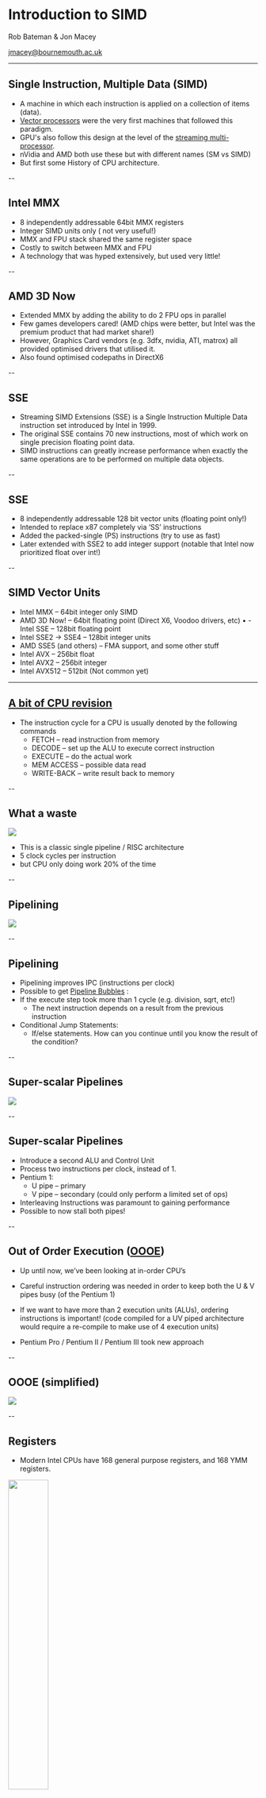 # Introduction to SIMD

Rob Bateman & Jon Macey

jmacey@bournemouth.ac.uk

---

## Single Instruction, Multiple Data (SIMD)
- A machine in which each instruction is applied on a collection of items (data).
- [Vector processors](https://en.wikipedia.org/wiki/Vector_processor) were the very first machines that followed this paradigm.
- GPU's also follow this design at the level of the [streaming multi-processor](https://en.wikipedia.org/wiki/Stream_processing). 
- nVidia and AMD both use these but with different names (SM vs SIMD)
- But first some History of CPU architecture.

--

## Intel MMX
- 8 independently addressable 64bit MMX registers
- Integer SIMD units only ( not very useful!)
- MMX and FPU stack shared the same register space
- Costly to switch between MMX and FPU
- A technology that was hyped extensively, but used very little!

--

## AMD 3D Now
- Extended MMX by adding the ability to do 2 FPU ops in parallel
- Few games developers cared! (AMD chips were better, but Intel was
the premium product that had market share!)
- However, Graphics Card vendors (e.g. 3dfx, nvidia, ATI, matrox) all provided optimised drivers that utilised it.
- Also found optimised codepaths in DirectX6

--

## SSE
- Streaming SIMD Extensions (SSE) is a Single Instruction Multiple Data instruction set introduced by Intel in 1999.
- The original SSE contains 70 new instructions, most of which work on single precision floating point data. 
- SIMD instructions can greatly increase performance when exactly the same operations are to be performed on multiple data objects. 

--

## SSE

- 8 independently addressable 128 bit vector units (floating point only!)
- Intended to replace x87 completely via ‘SS’ instructions
- Added the packed-single (PS) instructions (try to use as fast)
- Later extended with SSE2 to add integer support (notable that Intel now prioritized float over int!) 

--

## SIMD Vector Units
- Intel MMX – 64bit integer only SIMD 
- AMD 3D Now! – 64bit floating point (Direct X6, Voodoo drivers, etc) • - Intel SSE – 128bit floating point
- Intel SSE2 -> SSE4 – 128bit integer units
- AMD SSE5 (and others) – FMA support, and some other stuff
- Intel AVX – 256bit float
- Intel AVX2 – 256bit integer
- Intel AVX512 – 512bit (Not common yet)

---

## [A bit of CPU revision](https://en.wikipedia.org/wiki/Instruction_cycle)

- The instruction cycle for a CPU is usually denoted by the following commands
  - FETCH – read instruction from memory
  - DECODE – set up the ALU to execute correct instruction 
  - EXECUTE – do the actual work
  - MEM ACCESS – possible data read
  - WRITE-BACK – write result back to memory

--

## What a waste

<img src="images/pipeline1.png"></img>
- This is a classic single pipeline / RISC architecture
- 5 clock cycles per instruction
- but CPU only doing work 20% of the time

--

## Pipelining
<img src="images/pipeline2.png"></img>


--

## Pipelining

- Pipelining  improves IPC (instructions per clock)
- Possible to get [Pipeline Bubbles](https://tinyurl.com/y6vo2kqa) :
- If the execute step took more than 1 cycle (e.g. division, sqrt, etc!)
  - The next instruction depends on a result from the previous instruction
- Conditional Jump Statements:
  - If/else statements. How can you continue until you know the result of the condition?

--

## Super-scalar Pipelines

<img src="images/pipeline3.png"></img>

--

## Super-scalar Pipelines
- Introduce a second ALU and Control Unit
- Process two instructions per clock, instead of 1.
- Pentium 1:
  - U pipe – primary
  - V pipe – secondary (could only perform a limited set of ops)
- Interleaving Instructions was paramount to gaining performance
- Possible to now stall both pipes!

--

## Out of Order Execution ([OOOE](https://en.wikipedia.org/wiki/Out-of-order_execution))

- Up until now, we’ve been looking at in-order CPU’s
- Careful instruction ordering was needed in order to keep both the U
& V pipes busy (of the Pentium 1)

- If we want to have more than 2 execution units (ALUs), ordering instructions is important! (code compiled for a UV piped architecture would require a re-compile to make use of 4 execution units)
- Pentium Pro / Pentium II / Pentium III took new approach

--

## OOOE (simplified)

<img src="images/OOE.png"></img>

--

## Registers
- Modern Intel CPUs have 168 general purpose registers, and 168 YMM registers.

<img src="images/registers.png" width="40%"></img>

--

## Registers

- These are dynamically assigned to the named registers (e.g. YMM0 -> YMM15) for individual chains of instructions
- AVX uses sixteen YMM registers. Each YMM register contains:
  - eight 32-bit single-precision floating point numbers or
  - four 64-bit double-precision floating point numbers.

--

## [CISC](https://en.wikipedia.org/wiki/Complex_instruction_set_computer)
- Complex Instruction Set
  - A very descriptive machine code language
  - High code density
  - Handling complex instructions, requires complex circuitry

--

## [RISC](https://en.wikipedia.org/wiki/Reduced_instruction_set_computer)
- Reduced Instruction Set
  - Fewer number of simpler instructions
  - Simpler circuitry for simpler instructions, can be made to go faster
  - Low code density

--

## Modern Hardware

- Modern CPU's use a combination of both
  - Macro Ops : The machine code instructions
  - Micro Ops : The simpler internal RISC instructions


```
# ASM 
ADDPS YMM0 YMM0 [RCX+4] 
# RISC
ADD RDX RCX 4 
MOVPS YMM1 [RDX]
ADDPS YMM0 YMM0 YMM1
```

--

## Microcode

- Larger Macro Ops, are split into simpler to compute micro ops.
- The CPU Front End : the bit of the CPU that transforms macro ops into micro ops.
- The CPU Execution Unit: the bit of the CPU that executes the microcode.
- This translation from macro to micro takes time : 5 cycles

--

### [Haswell MicroArchitecture](https://en.wikichip.org/wiki/intel/microarchitectures/haswell) Simplified

<img src="images/haswell.png"></img>

--

## Haswell Stages
- Instruction Fetch – pull code from the Instruction Cache
- Instruction Length Decode – determine how long each instruction is
- Instruction Queue – the instructions that are waiting to be decoded
- Decode 
  – 3 super simple decoders,  
  - 1 that handles complex instructions
  -  Don’t issue a million sqrt’s in a row!

--

## Haswell Stages

- Instruction Decode Queue
  - small buffer that holds instructions as they are being decoded 
  - may take a few clocks!
- Reorder Buffer 
  - which instructions can be extracted first?
- Reservation Station 
  - the instructions ready to be executed!

--

## µOP Cache
-  If the instructions exist in the µop cache, the front end is powered down.
  - Saves power
  - Increases battery life
  - Shortens execution pipeline by 5 clocks (approx. 27% performance improvement over a full decode)

--

## [Hyper Threading](https://en.wikipedia.org/wiki/Hyper-threading)
- A single thread might not be able to make full use of all the execution units at any given time
  - Code may have dependency chains 
  - Code may not be needing the FPU

--

## Hyper Threading
-  Allowing 2 threads to run on a single core may improve performance - Assumes both threads are using different parts of the CPU
  - Typically not a 100% performance improvement, 5% -> 30% is more likely!
  - Requires that the CPU supports OOOE and register renaming
  - Instruction Fetch needs to pull in 2 streams of instructions

---

## [CPU Cache](https://en.wikipedia.org/wiki/CPU_cache)
- Read and re-read ["What Every Programmer Should Know about Memory"](https://www.akkadia.org/drepper/cpumemory.pdf) 
- This is old (2007) but still mostly relevant to modern hardware.
- See discussion [here](https://stackoverflow.com/questions/8126311/what-every-programmer-should-know-about-memory) for more detail of modern hardware changes.

--

## [CPU Cache](https://en.wikipedia.org/wiki/CPU_cache)

- Cache Levels organised in a hierarchy, from fastest to slowest
- Intel SkyLake-R 
  - 168 General Purpose Registers
  - 168 YMM registers
  - 32Kb L1 instruction cache
  - 32Kb L1 data cache
  - 1.5K entry µop cache
  - 256Kb L2 data cache
  - 8Mb L3 data cache (shared between cores)
  - 128Mb L4 data eDRAM cache (shared between cores + onboard GPU)

--

## Cache

<img src="images/cache.png"></img>

--

## Cache Misses

- If the data you need is not in the CPU cache, you have to wait for it to arrive from main memory.
- This is known as a cache miss!
- Cache misses can kill performance if they happen often enough.
- Use strategies to avoid wherever possible 

--

## [Hardware Pre-Fetching](https://en.wikipedia.org/wiki/Cache_prefetching)
- Most modern CPU’s contain specialised hardware that will analyse your memory access patterns, and attempt to load the data you need from main memory into the CPU cache *before* it is needed.
- Help the prefetcher!
  - [Forward Linear memory access](https://en.wikipedia.org/wiki/Memory_access_pattern#Linear) is good
  - Predictable memory patterns aren’t quite as good. 
  - Random memory access is discouraged!

--

## Cache Associativity
- Duplicating a memory value multiple times in the CPU cache can improve performance.
- However, keeping track of multiple instances of the same data, can hurt performance when writing to a value
- We may need to update 8 instances of the same value in the cache! 
- Choosing associativity levels for a CPU cache is a trade off
- Let the tools / CPU decide

--

## CPU Cache Lines
- A cache line is 64bytes in size
  - When a variable from memory is needed:
  - A 64byte aligned cache-line will be loaded into the L3 cache (or 2x64byte lines, if the variable straddles a cache line)
- It will be duplicated into the L2 cache
- And duplicated again in the L1 cache
- That value can finally be loaded from L1 into the register

--

## Why does this matter?
- take this (bad) code example

```
float sum(float v[], int BIG_NUM)
{
  float sum = 0;
  for(int i = 0; i < BIG_NUM; ++i)
  {
    sum += v[i]; 
  }
  return sum; 
}
```

--

## Add some parallel execution

```
float sum(float v[], int BIG_NUM)
{
  float sum = 0;
  #pragma omp parallel for
  for(int i = 0; i < BIG_NUM; ++i)
  {
    sum += v[i]; 
  }
  return sum; 
}
```
- Now we have a race condition 

--

## refactor

```
float sum(float v[], int BIG_NUM)
{
  float sums[NTHREADS] = {0}; 
  #pragma omp parallel 
  for for(int i = 0; i < BIG_NUM; ++i) 
  {
    sum[omp_get_thread_id()] += v[i]; 
  }
  float sum = 0;
  for(int i = 0; i < NTHREADS; ++i) 
    sum += sums[i];
  return sum;
}
```
- What problems could we  have now?

--

## problems?
- If NTHREADS is 16, then the size of the sums array is 64bytes. 
- How large is a cache line?
- So where will that 64byte sum array be stored?

--

## False Sharing
- This happens when a core writes to data that *happens* to exist in a cache line that has been loaded into another core.
- The penalty isn’t as bad as a cache miss, but it does have a cost!
- Where possible, strongly isolate memory writes made by each thread
- Similar issues exist with std::atomic, so use with caution!

---

## Using intrinsics

- Using the intrinsics is no different than using any other C/C++ library. 
- The programmer includes the correct header file for the type of intrinsic to be used, and then calls the desired intrinsic function. 

--

## intrinsics 
- all low-level SIMD operations are C Functions
- Each function maps to the corresponding SIMD (assembly) instruction
- SIMD intrinsics are platform dependent (different processors have different instruction) 

--

## intrinsics

- SIMD intrinsics are machine dependent but compiler independent
- Vector data types are machine independent but compiler dependent
- Need compiler flags

```
 -mfma -mavx2 -m64 -mf16c -O3 -ffast-math
```

- optimisation level is optional!
- ```-mf16c``` adds the float <-> half conversion intrinsics (alternative to ILM Half)

--

## Compile time checks 

- we can add this to any headers we use to check for the correct options

```
#ifdef _MSC_VER
// visual C++ only sets AVX2 flag :(
# ifndef __AVX2__
#  error Set the compile option:  /arch:AVX2   in project settings -> code generation -> enhanced instruction set
# endif
#else
# if !defined(__AVX2__) || !defined(__FMA__) || !defined(__F16C__)
#  error add the following to your compiler flags: -mavx2 -mfma -mf16c
# endif
#endif

```


--

## Headers

|Technology|	 Header file|
|----------|-------------|
| MMX™ technology	 |mmintrin.h|
| Streaming SIMD Extensions (SSE)|	 xmmintrin.h|
| Streaming SIMD Extensions 2 (SSE2)	| emmintrin.h|
| Itanium® Processor (native)	| ia64intrin.h|
| AVX2 | immintrin.h |
| getReg() and setReg()	| ia64regs.h |

--

## [Data types](https://software.intel.com/sites/default/files/m/d/4/1/d/8/Intro_to_Intel_AVX.pdf)
<img src="images/datatypes.png"></img>

--

## Layout 

<img src="images/mem.png" width=80%> </img>

--

## Sizes

<img src="images/datasize.png" width=40%></img>

--

## Types

- ```__m128``` Four single-precision floats
- ```__m128d``` Two double-precision floats
- ```__m128i``` 
  - Two 64-bit integers
  - Four 32-bit integers
  - Eight 16-bit integers
  - Sixteen 8-bit integers

--

## Why use these?

- In SIMD mode we do more operations per instruction

<img src="images/simd1.png"></img>

--

## [Instruction formats](https://computing.llnl.gov/tutorials/linux_clusters/Intro_to_Intel_AVX.pdf)

- Most Intel AVX intrinsic names follow the following format
```c++
_mm256_op_suffix(data_type param1, data_type param2, data_type param3) 
```

- where ```_mm256``` is the prefix for working on the new 256-bit registers;
- ```op``` is the operation name (such as add)
- ```_suffix``` denotes the kind of data to operate on

--

## suffix markings

| Marking | Meaning |
|---------|---------|
|[s/d] | Single- or double-precision floating point |
|[i/u]nnn  | Signed or unsigned integer of bit size nnn, where nnn is 128, 64, 32, 16, or 8 |
|[ps/pd/sd] | Packed single, packed double, or scalar double epi32 Extended packed 32-bit signed integer |
| si256 | Scalar 256-bit integer |

--

## Data Types

|Type |Meaning|
|-----|-------|
| __m256 | 256-bit as eight single-precision floating-point (fp) values, representing a YMM register or memory location |
| __m256d | 256-bit as four double-precision fp values, representing a YMM register or memory location |
| __m256i | 256-bit as integers, (bytes, words, etc.) |
| __m128 | 128-bit single precision fp (32 bits each) |
| __m128d | 128-bit double precision fp (64 bits each) |

---

## SSE3
- to start with we will use SSE3 (and raw intrinsics code)
- this covers most of the basics and is easier to understand
- we will then move to SSE4 and AVX(2)
  - we will also re-factor code to make it nicer

--

## Memory Operations
- We need operations to load / store data to the ``__m128(d/i)`` data types
- These operations come in two types :-
  - [u (unaligned)](https://www.intel.com/content/dam/www/public/us/en/documents/manuals/64-ia-32-architectures-optimization-manual.pdf)
  - aligned
- Also have the ability to "r"everse the order.

--

## Memory Operations
- simple load from float array (note use of gtest)

```c++
TEST(SSE3,_mm_loadu_ps)
{
  float data[]={1.0f, 2.0f, 3.0f, 4.0f};
  __m128 a=_mm_loadu_ps(&data[0]);
  printf("result %f %f %f %f \n",a[0],a[1],a[2],a[3]);
  // Note Ordering
  ASSERT_FLOAT_EQ((a[0]),1.0f);
  ASSERT_FLOAT_EQ(a[1],2.0f);
  ASSERT_FLOAT_EQ(a[2],3.0f);
  ASSERT_FLOAT_EQ(a[3],4.0f);
}
```

--

## Accessing Values
- Direct access to the elements will not compile on Win32 (the internals of registers are off limits, and are never specified, but they can never be accessed on the CPU). 
- Clang/gcc allow you to away with this, but Win32 will not.

--

## Example

- Using this code

``` 
float getF0(__m128 a)
{
    return a[0];
}
float getF1(__m128 a)
{
    return a[1];
}
float getF2(__m128 a)
{
    return a[2];
}
float getF3(__m128 a)
{
    return a[3];
}
```

--

## Accessing Values

- Produces the following assembly:

```
; zero cost cast, or _mm_cvtss_f32 
getF0(float __vector(4)):
 ret    

; swizzle + cast  _mm_cvtss_f32( _mm_movehdup_ps(a) )
getF1(float __vector(4)):
 vmovshdup xmm0,xmm0
 ret    

; _mm_cvtss_f32( _mm_movehl_ps(a) )
getF2(float __vector(4)):
 vpermilpd xmm0,xmm0,0x1
 ret    

; _mm_cvtss_f32( _mm_permute_ps(a, 0xe7) )
getF3(float __vector(4)):
 vpermilps xmm0,xmm0,0xe7
 ret    
```

--

## Accessing Values

- Things get even nastier when you access elements 4 -> 7 in a __m256 (since it needs to do a 3 cycle permute128 prior the the code above). 
- The only safe way is this (still slow)

```
void print(__m128 a) 
{
  alignas(16) float f[4];
  _mm_store_ps(f, a);
  printf("%f %f %f %f", f[0], f[1], f[2], f[3]);
}
```


--

## Memory Operations
- set note the order of the data

```c++
TEST(SSE3,_mm_set_ps)
{
  __m128 a=_mm_set_ps(1.0f, 2.0f, 3.0f, 4.0f);
  // we can access vector elements directly (not recommneded due to alignment issues)

  printf("result %f %f %f %f \n",a[0],a[1],a[2],a[3]);
  // Note Ordering
  ASSERT_FLOAT_EQ((a[0]),4.0f);
  ASSERT_FLOAT_EQ(a[1],3.0f);
  ASSERT_FLOAT_EQ(a[2],2.0f);
  ASSERT_FLOAT_EQ(a[3],1.0f);
}
```

--

## Memory Operations
- setr note order of data

```c++
TEST(SSE3,setr_ps)
{
  __m128 a=_mm_setr_ps(1.0f, 2.0f, 3.0f, 4.0f);
  // note we can access the data by re-casting to float
  // again best not too
  float *r = reinterpret_cast<float*>(&a);

  std::cout<<"restult "<<r[0]<<' '<<r[1]<<' '<<r[2]<<' '<<r[3]<<'\n';
  // Note order of data (due to the (r)everse function )
  ASSERT_FLOAT_EQ(r[0],1.0f);
  ASSERT_FLOAT_EQ(r[1],2.0f);
  ASSERT_FLOAT_EQ(r[2],3.0f);
  ASSERT_FLOAT_EQ(r[3],4.0f);

}
```

--

## Memory Operations

- can set all to zero
- note use of storeu_ps preferred way to access components

```c++
TEST(SSE3,setZero)
{
  // _mm_setzero_ps sets all elements to zero
  __m128 a=_mm_setzero_ps();
  // get result by using the storeu_ps is prefered
  float r[4];
  _mm_storeu_ps(r,a);
  std::cout<<"result "<<r[0]<<' '<<r[1]<<' '<<r[2]<<' '<<r[3]<<'\n';

  ASSERT_FLOAT_EQ(r[0],0.0f);
  ASSERT_FLOAT_EQ(r[1],0.0f);
  ASSERT_FLOAT_EQ(r[2],0.0f);
  ASSERT_FLOAT_EQ(r[3],0.0f);
}
```

--

## Memory Operations
- can "splat" same value across whole vector
- note use of storeu_ps preferred way to access components

```c++
TEST(SSE3,_mm_set1_ps)
{
  // _mm_set1_ps sets all elements to value passed (splat!)
  __m128 a=_mm_set1_ps(0.9991f);
  // get result by using the storeu_ps is prefered
  float r[4];
  _mm_storeu_ps(r,a);
  std::cout<<"result "<<r[0]<<' '<<r[1]<<' '<<r[2]<<' '<<r[3]<<'\n';

  ASSERT_FLOAT_EQ(r[0],0.9991f);
  ASSERT_FLOAT_EQ(r[1],0.9991f);
  ASSERT_FLOAT_EQ(r[2],0.9991f);
  ASSERT_FLOAT_EQ(r[3],0.9991f);

}
```

--

## ```_mm_add_ps```

- we can add 4 components in one operation

```c++
TEST(SSE3,_mm_add_ps)
{
  // load data into data type
  __m128 a=_mm_setr_ps(5, 6, 7, 8);
  __m128 b=_mm_setr_ps(1, 2, 3, 4);
  // execute an add
  __m128 res=_mm_add_ps(a, b);
  // get result by using
  float r[4];  
  _mm_storeu_ps(r,res);

  std::cout<<"add result "<<r[0]<<' '<<r[1]<<' '<<r[2]<<' '<<r[3]<<'\n';
  ASSERT_FLOAT_EQ(r[0],6);
  ASSERT_FLOAT_EQ(r[1],8);
  ASSERT_FLOAT_EQ(r[2],10);
  ASSERT_FLOAT_EQ(r[3],12);
}
```

--

## ```_mm_add_ss```
- this operation adds only the lowest component and passes through the rest

```c++
TEST(SSE3,_mm_add_ss)
{
  // load data into data type
  __m128 a=_mm_setr_ps(5, 6, 7, 8);
  __m128 b=_mm_setr_ps(1, 2, 3, 4);
  // execute an add on only the lowest bit (5 + 1) in this case
  __m128 res=_mm_add_ss(a, b);
  // get result by using
  float r[4];
  _mm_storeu_ps(r,res);

  std::cout<<"result "<<r[0]<<' '<<r[1]<<' '<<r[2]<<' '<<r[3]<<'\n';
  ASSERT_FLOAT_EQ(r[0],6);
  ASSERT_FLOAT_EQ(r[1],6);
  ASSERT_FLOAT_EQ(r[2],7);
  ASSERT_FLOAT_EQ(r[3],8);
}
```

--

## arithmetic operations
- There are also corresponding arithmetic operations for add, mul and divide
- these come in single and vector versions, the a components not being used pass through

```
__m128 res = _mm_sub_ps(a,b); // subtract vector
__m128 res = _mm_sub_ss(a,b); // subtract lowest pass through rest
__m128 res = _mm_mul_ps(a,b); // multiply vector
__m128 res = _mm_mul_ss(a,b); // multiply lowest pass through rest
__m128 res = _mm_div_ps(a,b); // divide vector
__m128 res = _mm_div_ss(a,b); // divide lowest pass through rest
```

--

## ```_mm_rcpps_ps```
- 1/x for each vector component (also ss variant)

```c++
TEST(SSE3,_mm_rcpps_ps)
{
  // create a 4 float vector
  __m128 a=_mm_setr_ps(1.0f, 2.0f, 3.0f, 4.0f);
  // evauate 1/a for each vector component
  auto r1 = _mm_rcp_ps(a);
  float r[4];
  _mm_store_ps(r,r1);
  // should set all values to inf
  std::cout<<"result "<<r[0]<<' '<<r[1]<<' '<<r[2]<<' '<<r[3]<<'\n';
  EXPECT_NEAR(r[0],1.0f/1.0f,0.001);
  EXPECT_NEAR(r[1],1.0f/2.0f,0.001);
  EXPECT_NEAR(r[2],1.0f/3.0f,0.001);
  EXPECT_NEAR(r[3],1.0f/4.0f,0.001);
}
```

--

## [Note](https://randomascii.wordpress.com/2012/04/21/exceptional-floating-point/)

- One thing to be aware of is that instructions like reciprocal estimate (rcpps) never trigger divide-by-zero exceptions 
- they just silently generate infinity. 
-  Additionally, many common patterns for SIMD instructions only use some components of the four-wide registers. 
- This could be because the code is operating on a three-float vector, or it could be because the code is operating on an array of floats that is not a multiple of four long. 
- These exceptions are false-positives (they don’t indicate a bug)

--

## ```_mm_max_ps```

- we can place min or max into a result vector (also ss)

```c++
TEST(SSE3,_mm_max_ps)
{
  // create a 3 float vector
  __m128 a=_mm_setr_ps(1.0f, 9.0f, 3.0f, 3.0f);
  __m128 b=_mm_setr_ps(2.0f, 5.0f, 6.0f, 4.0f);
  // evauate 1/a for each vector component
  auto r1 = _mm_max_ps(a,b);
  float r[4];
  _mm_store_ps(r,r1);
  // should set all values to inf
  std::cout<<"result "<<r[0]<<' '<<r[1]<<' '<<r[2]<<' '<<r[3]<<'\n';
  ASSERT_FLOAT_EQ(r[0],2.0f);
  ASSERT_FLOAT_EQ(r[1],9.0f);
  ASSERT_FLOAT_EQ(r[2],6.0f);
  ASSERT_FLOAT_EQ(r[3],4.0f);
}
```

--

## Vector Length 

```c++
TEST(SSE3,length)
{
  // create a 3 float vector with last component 0
  __m128 a=_mm_setr_ps(1.0f, 2.0f, 3.0f, 0.0f);
  // multiply a*a
  auto r1 = _mm_mul_ps(a, a);
  float r[4];
  _mm_store_ps(r,r1);
  // should set all values to inf
  std::cout<<"mul "<<r[0]<<' '<<r[1]<<' '<<r[2]<<' '<<r[3]<<'\n';
  // The haddps instruction performs a horizontal add, meaning that
  // adjacent elements in the same operand are added together.
  // The result of the operation on operand a (A3, A2, A1, A0) and
  //operand b  (B3, B2, B1, B0)
  // is (B3 + B2, B1 + B0, A3 + A2, A1 + A0).
  auto r2 = _mm_hadd_ps(r1, r1);
  _mm_store_ps(r,r2);
  // should set all values to inf
  std::cout<<"hadd1 "<<r[0]<<' '<<r[1]<<' '<<r[2]<<' '<<r[3]<<'\n';

  auto r3 = _mm_hadd_ps(r2, r2);
  _mm_store_ps(r,r3);
  // should set all values to inf
  std::cout<<"hadd1 "<<r[0]<<' '<<r[1]<<' '<<r[2]<<' '<<r[3]<<'\n';
  // now we are going to use _mm_cvtss_f32 to extract the lower order floating point
  // value from the parameter.
  // Which we have called _mm_sqrt_ss which computes the square root of the lower single-precision FP value of a
  // the upper three single-precision FP values are passed through.
  float length= _mm_cvtss_f32(_mm_sqrt_ss(r3));
  std::cout<<"length is "<<length<<'\n';
  EXPECT_NEAR(length,3.7416f,0.001f);
}

```

---

## Let's make the code nicer
- One of the issues with SSE / AVX code are the number of underscores
- also types are a bit confusing.
- we should re-factor / typedef our code to make it easier to read
- see [this](https://github.com/AnimalLogic/AL_USDMaya/blob/master/lib/AL_USDMaya/AL/maya/SIMD.h) for a good example


--

## Types
- note this is c++ 11 so if needed for c use typedef

```c++
#include <immintrin.h>

// SSE3/4 types AVX128
using f128=__m128; // float[4]
using i128=__m128i; // int64[2], int32[4], etc
using d128=__m128d; // double[2]
// AVX2 types AVX256
using  f256=__m256; // float[8]
using  i256=__m256i; // int64[4], int32[8], etc
using  d256=__m256d; // double[4]

#ifdef __AVX512F__
  // AVX 512 (may not be supported on all chips)
  using  f512=__m512; // float[16]
  using  i512=__m512i; // int64[8], int32[16], etc 
  using  d512=__m512d; // double[8]
#endif
```

--

## Lets make testing easier
- Most of the test will require repetative code so write functions

```c++
enum class TestModef  {FLOATEQ,NEAR};
struct TestResultF
{
  TestResultF(float _r) : expected(_r){}
  TestResultF(float _r, TestModef _mode) : expected(_r),mode(_mode){}
  float expected;
  TestModef mode=TestModef::FLOATEQ;
};

```

--

## ```testAndReport4f```

```c++
void testAndReport4f(const f128 v, std::initializer_list<TestResultF> testResults)
{
  float res[4];
  store4f(res,v);
  std::cout<<"result ["<<res[0]<<' '<<res[1]<<' '<<res[2]<<' '<<res[3]<<"]\n";
  size_t index=0;
  for(auto t : testResults)
  {
    switch (t.mode)
    {
      case TestModef::FLOATEQ :
        ASSERT_FLOAT_EQ(v[index++],t.expected);
      break;
      case TestModef::NEAR :
        ASSERT_NEAR(v[index++],t.expected,0.001f);
      break;
    }
  }
}
```

--

## ```store4f```
- The simd.h header is going to wrap up the functions we need
- Unit tests are provided to check for correct results

```c++
// store

inline void store4f(void* const ptr, const f128 reg)
{
  _mm_store_ps(static_cast<float *>(ptr), reg);
}

inline void store8f(void* const ptr, const f256 reg)
{
  _mm256_store_ps(static_cast<float *>(ptr), reg);
}

inline void store4i(void* const ptr, const i128 reg)
{
  _mm_store_si128(static_cast<i128*>(ptr), reg);
}
inline void store2d(void* const ptr, const d128 reg)
{
  _mm_store_pd(static_cast<double*>(ptr), reg);
}

inline void storeu4f(void* const ptr, const f128 reg) 
{ 
  _mm_storeu_ps(static_cast<float *>(ptr), reg);
}
inline void storeu4i(void* const ptr, const i128 reg) 
{ 
  _mm_storeu_si128(static_cast<i128*>(ptr), reg);
}

inline void storeu2d(void* const ptr, const d128 reg) 
{ 
  _mm_storeu_pd(static_cast<double *>(ptr), reg);
}
```

--

## load[u]4f

```c++
TEST(SSE4,loadu4f)
{
  float data[]={1.0f, 2.0f, 3.0f, 4.0f};
  f128 a=loadu4f(&data[0]);
  // Note Ordering
  testAndReport4f(a,{{1.0f},{2.0f},{3.0f},{4.0f}});
}
TEST(SSE4,load4f)
{
  float data[]={1.0f, 2.0f, 3.0f, 4.0f};
  f128 a=load4f(&data[0]);
  testAndReport4f(a,{{1.0f},{2.0f},{3.0f},{4.0f}});
}

```

```
result [1 2 3 4]
result [1 2 3 4]
```

--

## ```set4f```

``` c++
TEST(SSE4,set4f)
{
  f128 a=set4f(1.0f, 2.0f, 3.0f, 4.0f);
  testAndReport4f(a,{{1.0f},{2.0f},{3.0f},{4.0f}});
}
```

```
result [1 2 3 4]
```

--

## splat and zero

```c++ 
inline f128 zero4f() { return _mm_setzero_ps(); }
inline f128 splat4f(float f) { return _mm_set1_ps(f); }
```
```c++
TEST(SSE4,zero4f)
{
  f128 a=zero4f();
  testAndReport4f(a,{{0.0f},{0.0f},{0.0f},{0.0f}});
}

TEST(SSE4,splat4f)
{
  f128 a=splat4f(0.9991f);
  testAndReport4f(a,{{0.9991f},{0.9991f},{0.9991f},{0.9991f}});
}
```

--

## arithmetic

```c++
inline f128 mul4f(const f128 a, const f128 b) { return _mm_mul_ps(a, b); }
inline f128 add4f(const f128 a, const f128 b) { return _mm_add_ps(a, b); }
inline f128 sub4f(const f128 a, const f128 b) { return _mm_sub_ps(a, b); }
inline f128 div4f(const f128 a, const f128 b) { return _mm_div_ps(a, b); }

```
```c++
TEST(SSE4,add4f)
{
  // load data into data type
  f128 a=set4f(5, 6, 7, 8);
  f128 b=set4f(1, 2, 3, 4);
  // execute an add
  f128 res=add4f(a, b);
  testAndReport4f(res,{{6.0f},{8.0f},{10.0f},{12.0f}});
}

TEST(SSE4,sub4f)
{
  f128 a=set4f(5, 6, 7, 8);
  f128 b=set4f(1, 2, 3, 4);
  f128 res=sub4f(a, b);
  testAndReport4f(res,{{4.0f},{4.0f},{4.0f},{4.0f}});
}

TEST(SSE4,mul4f)
{
  f128 a=set4f(1.0f, 2.0f, 3.0f, 4.0f);
  f128 b=splat4f(0.5f);
  f128 res=mul4f(a, b);
  testAndReport4f(res,{{0.5f},{1.0f},{1.5f},{2.0f}});
}

TEST(SSE4,div4f)
{
  f128 a=set4f(1.0f, 2.0f, 3.0f, 4.0f);
  f128 b=splat4f(2.0f);
  f128 res=div4f(a, b);
  testAndReport4f(res,{{0.5f},{1.0f},{1.5f},{2.0f}});
}
```

--

## division by zero

```c++
TEST(SSE4,divZero)
{
  // test to see what division by zero does
  f128 a=set4f(1.0f, 2.0f, 3.0f, 4.0f);
  f128 b=splat4f(0.0f);
  f128 res=div4f(a, b);
  float r[4];
  store4f(r,res);
  // should set all values to inf
  std::cout<<"result "<<r[0]<<' '<<r[1]<<' '<<r[2]<<' '<<r[3]<<'\n';
  ASSERT_TRUE (isinf(r[0]));
  ASSERT_TRUE (isinf(r[1]));
  ASSERT_TRUE (isinf(r[2]));
  ASSERT_TRUE (isinf(r[3]));
}
```

--

## Division by zero
- note under max OSX isinf is generated in this example
- under linux whilst it prints out inf, isinf (and [fpclassify](http://www.cplusplus.com/reference/cmath/fpclassify/)) report a normal number
- this is due to differences in how the -ffast-math flag works 
- For more details on floating point read ["What Every Computer Scientist Should Know About Floating-Point Arithmetic
"](https://docs.oracle.com/cd/E19957-01/806-3568/ncg_goldberg.html
)

--

## ```_mm_dp_ps```

```c++
enum class DotMask
{
  None = 0,
  X = 0x1,
  Y = 0x2,
  Z = 0x4,
  W = 0x8,
  XY = X | Y,
  XZ = X | Z,
  XW = X | W,
  YZ = Y | Z,
  YW = Y | W,
  ZW = Z | W,
  XYZ = X | Y | Z,
  XYW = X | Y | W,
  XZW = X | Z | W,
  YZW = Y | Z | W,
  XYZW = X | Y | Z | W
};


template<DotMask inmask, DotMask outmask>
inline f128 dot4f(const f128 a, const f128 b)
{
  constexpr uint8_t mask = static_cast<uint8_t>(outmask) | (static_cast<uint8_t>(inmask) << 4);
  return _mm_dp_ps(a, b, mask);
}

template< int8_t mask>
inline f128 dot4f(const f128 a, const f128 b)
{
  return _mm_dp_ps(a, b, mask);
}

```

--

## dot product mask

```
int main ()
{
/*
Mask layout
01234567
abcdefgh

tmp0 := (mask4 == 1) ? (a0 * b0) : +0.0 (d)
tmp1 := (mask5 == 1) ? (a1 * b1) : +0.0 (c)
tmp2 := (mask6 == 1) ? (a2 * b2) : +0.0 (b)
tmp3 := (mask7 == 1) ? (a3 * b3) : +0.0 (a)

tmp4 := tmp0 + tmp1 + tmp2 + tmp3

r0 := (mask0 == 1) ? tmp4 : +0.0  (e)
r1 := (mask1 == 1) ? tmp4 : +0.0  (f)
r2 := (mask2 == 1) ? tmp4 : +0.0  (g)
r3 := (mask3 == 1) ? tmp4 : +0.0  (h)
*/
  f128 a=set4f(1.0f,2.0f,3.0f,4.0f);
  f128 b=set4f(0.5f,1.5f,2.5f,3.5f);
  f128 c;
  float r[4];
  // result is  0.5 3.0 7.5 14.0
  // note c++ 14 binary literal may not work everywhere
  const int all =0b11111111;
  const int u1  =0b10001111;
  const int u2  =0b01001111;
  const int u3  =0b00101111;
  const int u4  =0b00011111;
  
  std::cout<<"bin "<<std::bitset<8>(all)<<' '<<all<<'\n';
  c= _mm_dp_ps(a,b,all);
  storeu4f(r,c);
  std::cout<<"result "<<r[0]<<' '<<r[1]<<' '<<r[2]<<' '<<r[3]<<'\n'; 

  std::cout<<"bin "<<std::bitset<8>(u1)<<' '<<u1<<'\n';
  c= _mm_dp_ps(a,b,u1);
  storeu4f(r,c);
  std::cout<<"result "<<r[0]<<' '<<r[1]<<' '<<r[2]<<' '<<r[3]<<'\n'; 

  std::cout<<"bin "<<std::bitset<8>(u2)<<' '<<u2<<'\n';
  c= _mm_dp_ps(a,b,u2);
  storeu4f(r,c);
  std::cout<<"result "<<r[0]<<' '<<r[1]<<' '<<r[2]<<' '<<r[3]<<'\n'; 

  std::cout<<"bin "<<std::bitset<8>(u3)<<' '<<u3<<'\n';
  c= _mm_dp_ps(a,b,u3);
  storeu4f(r,c);
  std::cout<<"result "<<r[0]<<' '<<r[1]<<' '<<r[2]<<' '<<r[3]<<'\n'; 

  std::cout<<"bin "<<std::bitset<8>(u4)<<' '<<u4<<'\n';
  c= _mm_dp_ps(a,b,u4);
  storeu4f(r,c);
  std::cout<<"result "<<r[0]<<' '<<r[1]<<' '<<r[2]<<' '<<r[3]<<'\n'; 

  // masks for lower order (result)
  const int c1  =0b11111000;
  const int c2  =0b11110100;
  const int c3  =0b11110010;
  const int c4  =0b11110001;
  
  std::cout<<"bin "<<std::bitset<8>(c1)<<' '<<c1<<'\n';
  c= _mm_dp_ps(a,b,c1);
  storeu4f(r,c);
  std::cout<<"result "<<r[0]<<' '<<r[1]<<' '<<r[2]<<' '<<r[3]<<'\n'; 

  std::cout<<"bin "<<std::bitset<8>(c2)<<' '<<c2<<'\n';
  c= _mm_dp_ps(a,b,c2);
  storeu4f(r,c);
  std::cout<<"result "<<r[0]<<' '<<r[1]<<' '<<r[2]<<' '<<r[3]<<'\n'; 

  std::cout<<"bin "<<std::bitset<8>(c3)<<' '<<c3<<'\n';
  c= _mm_dp_ps(a,b,c3);
  storeu4f(r,c);
  std::cout<<"result "<<r[0]<<' '<<r[1]<<' '<<r[2]<<' '<<r[3]<<'\n'; 

  std::cout<<"bin "<<std::bitset<8>(c4)<<' '<<c4<<'\n';
  c= _mm_dp_ps(a,b,c4);
  storeu4f(r,c);
  std::cout<<"result "<<r[0]<<' '<<r[1]<<' '<<r[2]<<' '<<r[3]<<'\n'; 
  return EXIT_SUCCESS;
}

```

--

## ```dot4f```

```c++
TEST(SSE4,length)
{
  // create a 3 float vector with last component 0
  f128 a=set4f(1.0f, 2.0f, 3.0f, 0.0f);
  float length=convertf32(sqrt1f(dot4f<DotMask::XYZW,DotMask::XYZW>(a, a )));

  std::cout<<"length is "<<length<<'\n';
  EXPECT_NEAR(length,3.7416f,0.001f);
}

TEST(SSE4,dot4f)
{
  // create a 3 float vector with last component 0
  f128 a=set4f(1.0f, 2.0f, 3.0f, 0.0f);

  float length=convertf32(sqrt1f(dot4f<117>(a, a )));

  std::cout<<"length is "<<length<<'\n';
  EXPECT_NEAR(length,3.7416f,0.001f);
}
```

--

## ```reciprocal4f```

```c++
inline f128 reciprocal4f(const f128 a)
{
  return _mm_rcp_ps(a);
}
```

```c++
TEST(SSE4,reciprocal4f)
{
  // create a 4 float vector
  f128 a=set4f(1.0f, 2.0f, 3.0f, 4.0f);
  // evauate 1/a for each vector component
  f128 res = reciprocal4f(a);
  testAndReport4f(res,{{1.0f/1.0f,TestModef::NEAR},
                       {1.0f/2.0f,TestModef::NEAR},
                       {1.0f/3.0f,TestModef::NEAR},
                       {1.0f/4.0f,TestModef::NEAR}});

}
```

--

## ```negate4f```

- we can use math tricks to do more complex operations

```c++
inline f128 negate4f(const f128 a)
{
  return _mm_sub_ps(_mm_set1_ps(0.0f), a);
}
```

```c++
TEST(SSE4,negate)
{
  f128 a=set4f(1.0f, 9.0f, 3.0f, 3.0f);
  f128 res=negate4f(a);
  testAndReport4f(res,{{-1.0f},{-9.0f},{-3.0f},{-3.0f}});
}
```

--

## sqrt functions

```c++
// sqrt lowest register pass rest
inline f128 sqrt1f(const f128 a)
{
  return _mm_sqrt_ss(a);
}

// 1/sqrt lowest register pass rest
inline f128 rsqrt1f(const f128 a)
{
  return _mm_rsqrt_ss(a);
}

inline f128 sqrt4f(const f128 a)
{
  return _mm_sqrt_ps(a);
}

inline f128 rsqrt4f(const f128 a)
{
  return _mm_rsqrt_ps(a);
}
```

--

## sqrt

```c++
TEST(SSE4,sqrt1f)
{
  f128 a={100.0f,25.0f,144.0f,2.0f};
  f128 res=sqrt1f(a);
  testAndReport4f(res,{{10.0f},{25.0f},{144.0f},{2.0}});
}

TEST(SSE4,rsqrt1f)
{
  f128 a={100.0f,25.0f,144.0f,2.0f};
  f128 res=rsqrt1f(a);
  testAndReport4f(res,{{1.0f/sqrt(100.0f),TestModef::NEAR},{25.0f},{144.0f},{2.0}});
}


TEST(SSE4,sqrt4f)
{
  f128 a={100.0f,25.0f,144.0f,2.0f};
  f128 res=sqrt4f(a);
  testAndReport4f(res,{{10.0f},{5.0f},{12.0f},{1.4141f,TestModef::NEAR}});
}

TEST(SSE4,rsqrt4f)
{
  f128 a={100.0f,25.0f,144.0f,2.0f};
  f128 res=rsqrt4f(a);
  testAndReport4f(res,{{1.0f/sqrtf(100.0),TestModef::NEAR},
                       {1.0f/sqrtf(25.0f),TestModef::NEAR},
                       {1.0f/sqrtf(144.0f),TestModef::NEAR},
                       {1.0f/sqrtf(2.0f),TestModef::NEAR}});
}

```

--

## min / max

```c++
inline f128 max4f(const f128 a, const f128 b)
{
  return _mm_max_ps(a,b);
}

inline f128 min4f(const f128 a, const f128 b)
{
  return _mm_min_ps(a,b);
}
```

```c++
TEST(SSE4,max)
{
  f128 a=set4f(1.0f, 9.0f, 3.0f, 3.0f);
  f128 b=set4f(2.0f, 5.0f, 6.0f, 4.0f);
  f128 res = max4f(a,b);
  testAndReport4f(res,{{2.0f},{9.0f},{6.0f},{4.0f}});
}
TEST(SSE4,min)
{
  f128 a=set4f(1.0f, 9.0f, 3.0f, 3.0f);
  f128 b=set4f(2.0f, 5.0f, 6.0f, 4.0f);
  f128 res=min4f(a,b);
  testAndReport4f(res,{{1.0f},{5.0f},{3.0f},{3.0f}});
}
```

--

## Logical instructions

```c++
// boolean
inline f128 and4f(const f128 a, const f128 b) { return _mm_and_ps(a, b); }
inline f128 andnot4f(const f128 a, const f128 b) { return _mm_andnot_ps(a, b); }
inline f128 or4f(const f128 a, const f128 b) { return _mm_or_ps(a, b); }
inline f128 xor4f(const f128 a, const f128 b) { return _mm_xor_ps(a, b); }
```

```c++
TEST(SSE4,and4f)
{
  f128 a={1.0f,0.0f,1.0f,0.0f};
  f128 b={1.0f,0.0f,0.0f,1.0f};
  f128 res=and4f(a,b);
  testAndReport4f(res,{{1.0f},{0},{0},{0}});
}

TEST(SSE4,andnot4f)
{
  f128 a={1.0f,0.0f,1.0f,0.0f};
  f128 b={1.0f,0.0f,0.0f,1.0f};
  f128 res=andnot4f(a,b);
  testAndReport4f(res,{{0},{0},{0},{1.0f}});
}

TEST(SSE4,or4f)
{
  f128 a={1.0f,0.0f,1.0f,0.0f};
  f128 b={1.0f,0.0f,0.0f,1.0f};
  f128 res=or4f(a,b);
  testAndReport4f(res,{{1.0f},{0},{1.0f},{1.0f}});
}

TEST(SSE4,xor4f)
{
  f128 a={1.0f,0.0f,1.0f,0.0f};
  f128 b={1.0f,0.0f,0.0f,1.0f};
  f128 res=xor4f(a,b);
  testAndReport4f(res,{{0},{0},{1.0f},{1.0f}});
}
```

--

## comparison operations

- Each comparison intrinsic performs a comparison of a and b. 
- For the packed form, the four single-precision FP values of a and b are compared, and a 128-bit mask is returned. 
- For the scalar form, the lower single-precision FP values of a and b are compared, and a 32-bit mask is returned; the upper three single-precision FP values are passed through from a. 
- The mask is set to 0xffffffff for each element where the comparison is true and 0x0 where the comparison is false.

--

## comparison operators

```c++
// comparisons
inline i128 cmpeq4i(const i128 a, const i128 b) { return _mm_cmpeq_epi32(a, b); }
inline i128 cmpeq16i8(const i128 a, const i128 b) { return _mm_cmpeq_epi8(a, b); }
inline i128 cmplt16i8(const i128 a, const i128 b) { return _mm_cmplt_epi8(a, b); }
inline i128 cmpgt16i8(const i128 a, const i128 b) { return _mm_cmpgt_epi8(a, b); }

inline f128 cmpeq4f(const f128 a, f128 b){ return _mm_cmpeq_ps(a,b);}
inline f128 cmpeq1f(const f128 a, f128 b){ return _mm_cmpeq_ss(a,b);}
inline f128 cmpneq4f(const f128 a, f128 b){ return _mm_cmpneq_ps(a,b);}
inline f128 cmpneq1f(const f128 a, f128 b){ return _mm_cmpneq_ss(a,b);}

inline f128 cmplt4f(const f128 a, f128 b){ return _mm_cmplt_ps(a,b);}
inline f128 cmplt1f(const f128 a, f128 b){ return _mm_cmplt_ss(a,b);}
inline f128 cmplteq4f(const f128 a, f128 b){ return _mm_cmple_ps(a,b);}
inline f128 cmplteq1f(const f128 a, f128 b){ return _mm_cmple_ss(a,b);}

inline f128 cmpgt4f(const f128 a, f128 b){ return _mm_cmpgt_ps(a,b);}
inline f128 cmpgt1f(const f128 a, f128 b){ return _mm_cmpgt_ss(a,b);}
inline f128 cmpgteq4f(const f128 a, f128 b){ return _mm_cmpge_ps(a,b);}
inline f128 cmpgteq1f(const f128 a, f128 b){ return _mm_cmpge_ss(a,b);}
// todo add in the not versions of above at some stage

```

---

## AVX 2
- advanced Vector Extensions (AVX, also known as Sandy Bridge New Extensions)
- AVX2 expands most integer commands to 256 bits and introduces fused multiply-accumulate (FMA) operations. 
- AVX-512 expands AVX to 512-bit support 

--

## AVX 2
- AVX uses sixteen YMM registers. Each YMM register contains:
  - eight 32-bit single-precision floating point numbers or
  - four 64-bit double-precision floating point numbers.

--

## What not to do ..
- it may be tempting to do this

```c++
typedef f128 Vec3;   // [x,y,z,0]
typedef f128 Vec4;   // [x,y,z,w]
typedef f512 Matrix4x4; // float mat[16]
```

- but don't it is not efficient (as we will see in the next lecture)

--

## This is what we want to aim for...

- Data Oriented design

```c++
struct Vec3x8
{
  f256 x; // 8 x components
  f256 y; // 8 y components
  f256 z; // 8 z components
};
```

--

## Think in batches
- will fit cache better

```c++
struct Vec3x32
{
  f256 x[4]; 
  f256 y[4]; 
  f256 z[4];
};
```
- Doesen't fit OOP design well (Instead of class Box, think class BoxBatch )

--

## set8f
- similar to sse versions
``` c++
inline f256 set8f(const float _a, const float _b, const float _c, const float _d,
                    const float _e, const float _f, const float _g, const float _h)
{
  return _mm256_setr_ps(_a, _b, _c, _d,_e,_f,_g,_h);
}
```

- Note format the same (PS / SS ) just prefixed with _mm256

--

## [Fused Multiply and Add (FMA)](https://en.wikipedia.org/wiki/Multiply%E2%80%93accumulate_operation)
- SSE3 and above introduced FMA instructions
- A fast FMA can speed up and improve the accuracy of many computations that involve the accumulation of products
  - Dot product
  - Matrix multiplication
  - convolution
  - newtons method

--

## FMA in SIMD

```
 (a * b) + c
-(a * b) + c
 (a * b) – c
-(a * b) - c
```

- these come in add and sub versions as well as negate results

--

## FMA

```c++
inline f128 fnmadd4f(const f128 a, const f128 b, const f128 c)
{
  return _mm_fnmadd_ps(a,b,c);
}

inline f128 fmadd4f(const f128 a, const f128 b, const f128 c)
{
  return _mm_fmadd_ps(a,b,c);
}

inline f128 fnmsub4f(const f128 a, const f128 b, const f128 c)
{
  return _mm_fnmsub_ps(a,b,c);
}

inline f128 fmsub4f(const f128 a, const f128 b, const f128 c)
{
  return _mm_fmsub_ps(a,b,c);
}
```

--

## fma

```c++
TEST(AVX,fmad4f)
{
  // result = (a * b) + c
  f128 a={1.0f,2.0f,3.0f,4.0f};
  f128 b={0.5f,0.5f,0.5f,0.5f};
  f128 c={2.0f,2.0f,2.0f,2.0f};

  f128 res=fmadd4f(a,b,c);
  testAndReport4f(res,{{2.5f},{3.0f},{3.5f},{4.0f}});
}

TEST(AVX,fnmad4f)
{
  // result = -(a * b) - c
  f128 a={1.0f,2.0f,3.0f,4.0f};
  f128 b={0.5f,0.5f,0.5f,0.5f};
  f128 c={1.0f,1.0f,1.0f,1.0f};

  f128 res=fnmadd4f(a,b,c);
  testAndReport4f(res,{{0.5f},{0.0f},{-0.5f},{-1.0f}});
}


TEST(AVX,fmsub4f)
{
  // result = (a * b) - c
  f128 a={1.0f,2.0f,3.0f,4.0f};
  f128 b={0.5f,0.5f,0.5f,0.5f};
  f128 c={2.0f,2.0f,2.0f,2.0f};

  f128 res=fmsub4f(a,b,c);
  testAndReport4f(res,{{-1.5f},{-1.0f},{-0.5f},{0.0f}});
}

TEST(AVX,fnmsub4f)
{
  // result = -(a * b) - c
  f128 a={1.0f,2.0f,3.0f,4.0f};
  f128 b={0.5f,0.5f,0.5f,0.5f};
  f128 c={1.0f,1.0f,1.0f,1.0f};

  f128 res=fnmsub4f(a,b,c);
  testAndReport4f(res,{{-1.5f},{-2.0f},{-2.5f},{-3.0f}});
}

```

--

---

## References
